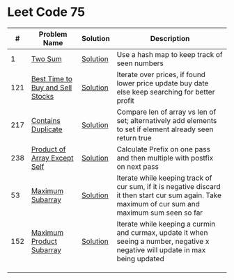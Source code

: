 # Leet Code 75


| #   | Problem Name                                                                                       | Solution                                    | Description                                                                                                                                        |
|-----|----------------------------------------------------------------------------------------------------|---------------------------------------------|----------------------------------------------------------------------------------------------------------------------------------------------------|
| 1   | [Two Sum](https://leetcode.com/problems/two-sum/)                                                  | [Solution](two-sum.py)                      | Use a hash map to keep track of seen numbers                                                                                                       |
| 121 | [Best Time to Buy and Sell Stocks](https://leetcode.com/problems/best-time-to-buy-and-sell-stock/) | [Solution](two-pointer.py)                  | Iterate over prices, if found lower price update buy date else keep searching for better profit                                                    |
| 217 | [Contains Duplicate](https://leetcode.com/problems/contains-duplicate/)                            | [Solution](contains-duplicate.py)           | Compare len of array vs len of set; alternatively add elements to set if element already seen return true                                          |
| 238 | [Product of Array Except Self](https://leetcode.com/problems/product-of-array-except-self/)        | [Solution](product-of-array-except-self.py) | Calculate Prefix on one pass and then multiple with postfix on next pass                                                                           |
| 53  | [Maximum Subarray](https://leetcode.com/problems/maximum-subarray/)                                | [Solution](max-subarray.py)                 | Iterate while keeping track of cur sum, if it is negative discard it then start cur sum again. Take maximum of cur sum and maximum sum seen so far |
| 152 | [Maximum Product Subarray](https://leetcode.com/problems/maximum-product-subarray/)                | [Solution](max-product-subarray.py)         | Iterate while keeping a curmin and curmax, update it when seeing a number, negative x negative will update in max being updated                    |
|     |                                                                                                    |                                             |                                                                                                                                                    |
|     |                                                                                                    |                                             |                                                                                                                                                    |
|     |                                                                                                    |                                             |                                                                                                                                                    |
